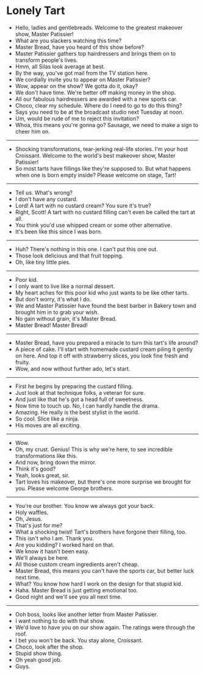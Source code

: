 # Lonely Tart

- Hello, ladies and gentlebreads. Welcome to the greatest makeover show, Master Patissier!
- What are you slackers watching this time?
- Master Bread, have you heard of this show before?
- Master Patissier gathers top hairdressers and brings them on to transform people's lives.
- Hmm, all Silas look average at best.
- By the way, you've got mail from the TV station here.
- We cordially invite you to appear on Master Patissier?
- Wow, appear on the show? We gotta do it, okay?
- We don't have time. We're better off making money in the shop.
- All our fabulous hairdressers are awarded with a new sports car.
- Choco, clear my schedule. Where do I need to go to do this thing?
- Says you need to be at the broadcast studio next Tuesday at noon.
- Um, would be rude of me to reject this invitation?
- Whoa, this means you're gonna go? Sausage, we need to make a sign to cheer him on.
* * *
- Shocking transformations, tear-jerking real-life stories. I'm your host Croissant. Welcome to the world's best makeover show, Master Patissier!
- So most tarts have fillings like they're supposed to. But what happens when one is born empty inside? Please welcome on stage, Tart!
* * *
- Tell us. What's wrong?
- I don't have any custard.
- Lord! A tart with no custard cream? You sure it's true?
- Right, Scott! A tart with no custard filling can't even be called the tart at all.
- You think you'd use whipped cream or some other alternative.
- It's been like this since I was born.
* * *
- Huh? There's nothing in this one. I can't put this one out.
- Those look delicious and that fruit topping.
- Oh, like tiny little pies.
* * *
- Poor kid.
- I only want to live like a normal dessert.
- My heart aches for this poor kid who just wants to be like other tarts.
- But don't worry, it's what I do.
- We and Master Patissier have found the best barber in Bakery town and brought him in to grab your wish.
- No gain without grain, it's Master Bread.
- Master Bread! Master Bread!
* * *
- Master Bread, have you prepared a miracle to turn this tart's life around?
- A piece of cake. I'll start with homemade custard cream piling it gently on here. And top it off with strawberry slices, you look fine fresh and fruity.
- Wow, and now without further ado, let's start.
* * *
- First he begins by preparing the custard filling.
- Just look at that technique folks, a veteran for sure.
- And just like that he's got a head full of sweetness.
- Now time to touch up. No, I can hardly handle the drama.
- Amazing. He really is the best stylist in the world.
- So cool. Slice like a ninja.
- His moves are all exciting.
* * *
- Wow.
- Oh, my crust. Genius! This is why we're here, to see incredible transformations like this.
- And now, bring down the mirror.
- Think it's good?
- Yeah, looks great, sir.
- Tart loves his makeover, but there's one more surprise we brought for you. Please welcome George brothers.
* * *
- You're our brother. You know we always got your back.
- Holy waffles.
- Oh, Jesus.
- That's just for me?
- What a shocking twist! Tart's brothers have forgone their filling, too.
- This isn't who I am. Thank you.
- Are you kidding? I worked hard on that.
- We know it hasn't been easy.
- We'll always be here.
- All those custom cream ingredients aren't cheap.
- Master Bread, this means you can't have the sports car, but better luck next time.
- What? You know how hard I work on the design for that stupid kid.
- Haha. Master Bread is just getting emotional too.
- Good night and we'll see you all next time.
* * *
- Ooh boss, looks like another letter from Master Patissier.
- I want nothing to do with that show.
- We'd love to have you on our show again. The ratings were through the roof.
- I bet you won't be back. You stay alone, Croissant.
- Choco, look after the shop.
- Stupid show thing.
- Oh yeah good job.
- Guys.
